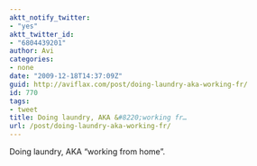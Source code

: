```yaml
---
aktt_notify_twitter:
- "yes"
aktt_twitter_id:
- "6804439201"
author: Avi
categories:
- none
date: "2009-12-18T14:37:09Z"
guid: http://aviflax.com/post/doing-laundry-aka-working-fr/
id: 770
tags:
- tweet
title: Doing laundry, AKA &#8220;working fr…
url: /post/doing-laundry-aka-working-fr/
---
```

Doing laundry, AKA &#8220;working from home&#8221;.